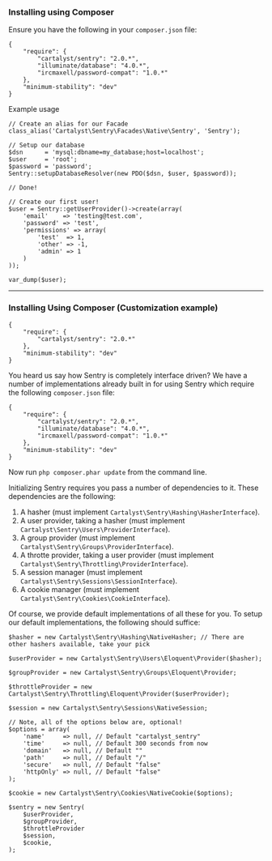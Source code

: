 ### Installing using Composer

Ensure you have the following in your `composer.json` file:

	{
		"require": {
			"cartalyst/sentry": "2.0.*",
			"illuminate/database": "4.0.*",
			"ircmaxell/password-compat": "1.0.*"
		},
		"minimum-stability": "dev"
	}


Example usage

	// Create an alias for our Facade
	class_alias('Cartalyst\Sentry\Facades\Native\Sentry', 'Sentry');

	// Setup our database
	$dsn      = 'mysql:dbname=my_database;host=localhost';
	$user     = 'root';
	$password = 'password';
	Sentry::setupDatabaseResolver(new PDO($dsn, $user, $password));

	// Done!

	// Create our first user!
	$user = Sentry::getUserProvider()->create(array(
		'email'    => 'testing@test.com',
		'password' => 'test',
		'permissions' => array(
			'test'  => 1,
			'other' => -1,
			'admin' => 1
		)
	));

	var_dump($user);

----------

### Installing Using Composer (Customization example)

	{
		"require": {
			"cartalyst/sentry": "2.0.*"
		},
    	"minimum-stability": "dev"
	}

You heard us say how Sentry is completely interface driven? We have a number of implementations already built in for using Sentry which require the following `composer.json` file:

	{
		"require": {
			"cartalyst/sentry": "2.0.*",
			"illuminate/database": "4.0.*",
			"ircmaxell/password-compat": "1.0.*"
		},
    	"minimum-stability": "dev"
	}

Now run `php composer.phar update` from the command line.

Initializing Sentry requires you pass a number of dependencies to it. These dependencies are the following:

1. A hasher (must implement `Cartalyst\Sentry\Hashing\HasherInterface`).
2. A user provider, taking a hasher (must implement `Cartalyst\Sentry\Users\ProviderInterface`).
3. A group provider (must implement `Cartalyst\Sentry\Groups\ProviderInterface`).
4. A throtte provider, taking a user provider (must implement `Cartalyst\Sentry\Throttling\ProviderInterface`).
5. A session manager (must implement `Cartalyst\Sentry\Sessions\SessionInterface`).
6. A cookie manager (must implement `Cartalyst\Sentry\Cookies\CookieInterface`).

Of course, we provide default implementations of all these for you. To setup our default implementations, the following should suffice:

	$hasher = new Cartalyst\Sentry\Hashing\NativeHasher; // There are other hashers available, take your pick
	
	$userProvider = new Cartalyst\Sentry\Users\Eloquent\Provider($hasher);
	
	$groupProvider = new Cartalyst\Sentry\Groups\Eloquent\Provider;
	
	$throttleProvider = new Cartalyst\Sentry\Throttling\Eloquent\Provider($userProvider);
	
	$session = new Cartalyst\Sentry\Sessions\NativeSession;

	// Note, all of the options below are, optional!
	$options = array(
		'name'     => null, // Default "cartalyst_sentry"
		'time'     => null, // Default 300 seconds from now
		'domain'   => null, // Default ""
		'path'     => null, // Default "/"
		'secure'   => null, // Default "false"
		'httpOnly' => null, // Default "false"
	);
	
	$cookie = new Cartalyst\Sentry\Cookies\NativeCookie($options);
	
	$sentry = new Sentry(
		$userProvider,
		$groupProvider,
		$throttleProvider
		$session,
		$cookie,
	);
